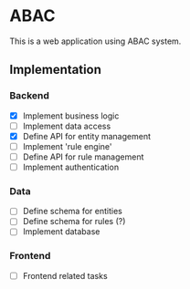 # ABAC
This is a web application using ABAC system.
## Implementation
### Backend
- [x] Implement business logic
- [ ] Implement data access
- [x] Define API for entity management
- [ ] Implement 'rule engine'
- [ ] Define API for rule management
- [ ] Implement authentication
### Data
- [ ] Define schema for entities
- [ ] Define schema for rules (?)
- [ ] Implement database
### Frontend
- [ ] Frontend related tasks
